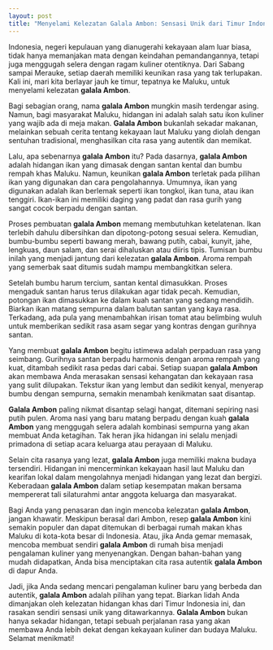 ```yaml
---
layout: post
title: "Menyelami Kelezatan Galala Ambon: Sensasi Unik dari Timur Indonesia"
---
```


Indonesia, negeri kepulauan yang dianugerahi kekayaan alam luar biasa, tidak hanya memanjakan mata dengan keindahan pemandangannya, tetapi juga menggugah selera dengan ragam kuliner otentiknya. Dari Sabang sampai Merauke, setiap daerah memiliki keunikan rasa yang tak terlupakan. Kali ini, mari kita berlayar jauh ke timur, tepatnya ke Maluku, untuk menyelami kelezatan **galala Ambon**.

Bagi sebagian orang, nama **galala Ambon** mungkin masih terdengar asing. Namun, bagi masyarakat Maluku, hidangan ini adalah salah satu ikon kuliner yang wajib ada di meja makan. **Galala Ambon** bukanlah sekadar makanan, melainkan sebuah cerita tentang kekayaan laut Maluku yang diolah dengan sentuhan tradisional, menghasilkan cita rasa yang autentik dan memikat.

Lalu, apa sebenarnya **galala Ambon** itu? Pada dasarnya, **galala Ambon** adalah hidangan ikan yang dimasak dengan santan kental dan bumbu rempah khas Maluku. Namun, keunikan **galala Ambon** terletak pada pilihan ikan yang digunakan dan cara pengolahannya. Umumnya, ikan yang digunakan adalah ikan berlemak seperti ikan tongkol, ikan tuna, atau ikan tenggiri. Ikan-ikan ini memiliki daging yang padat dan rasa gurih yang sangat cocok berpadu dengan santan.

Proses pembuatan **galala Ambon** memang membutuhkan ketelatenan. Ikan terlebih dahulu dibersihkan dan dipotong-potong sesuai selera. Kemudian, bumbu-bumbu seperti bawang merah, bawang putih, cabai, kunyit, jahe, lengkuas, daun salam, dan serai dihaluskan atau diiris tipis. Tumisan bumbu inilah yang menjadi jantung dari kelezatan **galala Ambon**. Aroma rempah yang semerbak saat ditumis sudah mampu membangkitkan selera.

Setelah bumbu harum tercium, santan kental dimasukkan. Proses mengaduk santan harus terus dilakukan agar tidak pecah. Kemudian, potongan ikan dimasukkan ke dalam kuah santan yang sedang mendidih. Biarkan ikan matang sempurna dalam balutan santan yang kaya rasa. Terkadang, ada pula yang menambahkan irisan tomat atau belimbing wuluh untuk memberikan sedikit rasa asam segar yang kontras dengan gurihnya santan.

Yang membuat **galala Ambon** begitu istimewa adalah perpaduan rasa yang seimbang. Gurihnya santan berpadu harmonis dengan aroma rempah yang kuat, ditambah sedikit rasa pedas dari cabai. Setiap suapan **galala Ambon** akan membawa Anda merasakan sensasi kehangatan dan kekayaan rasa yang sulit dilupakan. Tekstur ikan yang lembut dan sedikit kenyal, menyerap bumbu dengan sempurna, semakin menambah kenikmatan saat disantap.

**Galala Ambon** paling nikmat disantap selagi hangat, ditemani sepiring nasi putih pulen. Aroma nasi yang baru matang berpadu dengan kuah **galala Ambon** yang menggugah selera adalah kombinasi sempurna yang akan membuat Anda ketagihan. Tak heran jika hidangan ini selalu menjadi primadona di setiap acara keluarga atau perayaan di Maluku.

Selain cita rasanya yang lezat, **galala Ambon** juga memiliki makna budaya tersendiri. Hidangan ini mencerminkan kekayaan hasil laut Maluku dan kearifan lokal dalam mengolahnya menjadi hidangan yang lezat dan bergizi. Keberadaan **galala Ambon** dalam setiap kesempatan makan bersama mempererat tali silaturahmi antar anggota keluarga dan masyarakat.

Bagi Anda yang penasaran dan ingin mencoba kelezatan **galala Ambon**, jangan khawatir. Meskipun berasal dari Ambon, resep **galala Ambon** kini semakin populer dan dapat ditemukan di berbagai rumah makan khas Maluku di kota-kota besar di Indonesia. Atau, jika Anda gemar memasak, mencoba membuat sendiri **galala Ambon** di rumah bisa menjadi pengalaman kuliner yang menyenangkan. Dengan bahan-bahan yang mudah didapatkan, Anda bisa menciptakan cita rasa autentik **galala Ambon** di dapur Anda.

Jadi, jika Anda sedang mencari pengalaman kuliner baru yang berbeda dan autentik, **galala Ambon** adalah pilihan yang tepat. Biarkan lidah Anda dimanjakan oleh kelezatan hidangan khas dari Timur Indonesia ini, dan rasakan sendiri sensasi unik yang ditawarkannya. **Galala Ambon** bukan hanya sekadar hidangan, tetapi sebuah perjalanan rasa yang akan membawa Anda lebih dekat dengan kekayaan kuliner dan budaya Maluku. Selamat menikmati!

